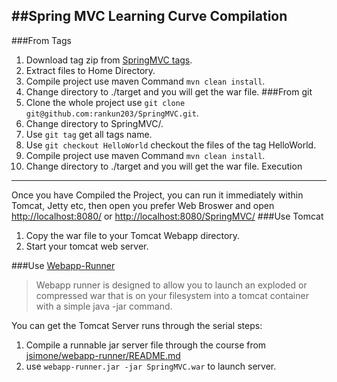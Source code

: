 ##Spring MVC Learning Curve
Compilation
-----------
###From Tags
1.  Download tag zip from [SpringMVC tags][tags].
2.  Extract files to Home Directory.
3.  Compile project use maven Command `mvn clean install`.
4.  Change directory to ./target and you will get the war file.
###From git
1.  Clone the whole project use `git clone git@github.com:rankun203/SpringMVC.git`.
2.  Change directory to SpringMVC/.
3.  Use `git tag` get all tags name.
4.  Use `git checkout HelloWorld` checkout the files of the tag HelloWorld.
5.  Compile project use maven Command `mvn clean install`.
6.  Change directory to ./target and you will get the war file.
Execution
---------
Once you have Compiled the Project, you can run it immediately within Tomcat, Jetty etc,
then open you prefer Web Broswer and open [http://localhost:8080/][link1] or [http://localhost:8080/SpringMVC/][link2]
###Use Tomcat
1.  Copy the war file to your Tomcat Webapp directory.
2.  Start your tomcat web server.

###Use [Webapp-Runner][webapp-runner]
> Webapp runner is designed to allow you to launch an exploded or compressed war 
that is on your filesystem into a tomcat container with a simple java -jar command.

You can get the Tomcat Server runs through the serial steps:

1.  Compile a runnable jar server file through the course from [jsimone/webapp-runner/README.md][webapp-readme]
2.  use `webapp-runner.jar -jar SpringMVC.war` to launch server.

[tags]:https://github.com/rankun203/SpringMVC/releases
[webapp-runner]:https://github.com/jsimone/webapp-runner
[webapp-readme]:https://github.com/jsimone/webapp-runner/blob/master/README.md
[link1]:http://localhost:8080/
[link2]:http://localhost:8080/SpringMVC/